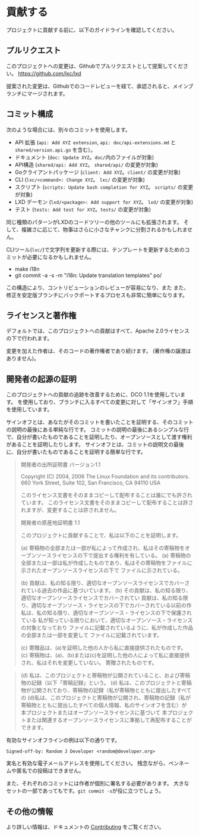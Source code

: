 # 貢献する

プロジェクトに貢献する前に、以下のガイドラインを確認してください。

## プルリクエスト
このプロジェクトへの変更は、Githubでプルリクエストとして提案してください。
<https://github.com/lxc/lxd>

提案された変更は、Githubでのコードレビューを経て、承認されると、メインブランチにマージされます。

## コミット構成
次のような場合には、別々のコミットを使用します。

 - API 拡張 (`api: Add XYZ extension`, `api: doc/api-extensions.md` と `shared/version.api.go` を含む）。
 - ドキュメント (`doc: Update XYZ`。`doc/`内のファイルが対象)
 - API構造 (`shared/api: Add XYZ`。 `shared/api/` の変更が対象)
 - Goクライアントパッケージ (`client: Add XYZ`。`client/` の変更が対象)
 - CLI (`lxc/<command>: Change XYZ`。 `lxc/` の変更が対象)
 - スクリプト (`scripts: Update bash completion for XYZ`。 `scripts/` の変更が対象)
 - LXD デーモン (`lxd/<package>: Add support for XYZ`。 `lxd/` の変更が対象)
 - テスト (`tests: Add test for XYZ`。`tests/` の変更が対象)

同じ種類のパターンがLXDのコードツリーの他のツールにも拡張されます。
そして、複雑さに応じて、物事はさらに小さなチャンクに分割されるかもしれません。

CLIツール(`lxc/`)で文字列を更新する際には、テンプレートを更新するためのコミットが必要になるかもしれません。

 - make i18n
 - git commit -a -s -m "i18n: Update translation templates" po/

この構造により、コントリビューションのレビューが容易になり、また
また、修正を安定版ブランチにバックポートするプロセスも非常に簡単になります。

## ライセンスと著作権
デフォルトでは、このプロジェクトへの貢献はすべて、Apache
2.0ライセンスの下で行われます。

変更を加えた作者は、そのコードの著作権者であり続けます。
(著作権の譲渡はありません)。

## 開発者の起源の証明
このプロジェクトへの貢献の追跡を改善するために、DCO 1.1を使用しています。
を使用しており、ブランチに入るすべての変更に対して「サインオフ」手順を使用しています。

サインオフとは、あなたがそのコミットを書いたことを証明する、そのコミットの説明の最後にある単純な行です。
コミットの説明の最後にあるシンプルな行で、自分が書いたものであることを証明したり、オープンソースとして渡す権利があることを証明したりします。
サインオフとは、コミットの説明文の最後に、自分が書いたものであることを証明する簡単な行です。

> 開発者の出所証明書
> バージョン1.1
>
> Copyright (C) 2004, 2006 The Linux Foundation and its contributors.
> 660 York Street, Suite 102,
> San Francisco, CA 94110 USA
>
> このライセンス文書をそのままコピーして配布することは誰にでも許されています。
> このライセンス文書をそのままコピーして配布することは許されますが、変更することは許されません。
>
> 開発者の原産地証明書 1.1
>
> このプロジェクトに貢献することで、私は以下のことを証明します。
>
> (a) 寄稿物の全部または一部が私によって作成され、私はその寄稿物をオープンソースライセンスの下で提出する権利を有している。
> (a) 寄稿物の全部または一部は私が作成したものであり、私はその寄稿物をファイルに示されたオープンソースライセンスの下で
> ファイルに示されている。
>
> (b) 貢献は、私の知る限り、適切なオープンソースライセンスでカバーされている過去の作品に基づいています。
> (b) その貢献は、私の知る限り、適切なオープンソースライセンスでカバーされてい
> 貢献は、私の知る限り、適切なオープンソース・ライセンスの下でカバーされている以前の作
> 私は、私の知る限り、適切なオープンソース・ライセンスの下で保護されている
> 私が知っている限りにおいて、適切なオープンソース・ライセンスの対象となっており
> ファイルに記載されているように、私が作成した作品の全部または一部を変更して
> ファイルに記載されています。
>
> (c) 寄贈品は、(a)を証明した他の人から私に直接提供されたものです。
> (c) 寄稿物は、(a)、(b)または(c)を証明した他の人によって私に直接提供され、私はそれを変更していない。
> 寄贈されたものです。

> (d) 私は、このプロジェクトと寄稿物が公開されていること、および寄稿物の記録（以下「寄稿記録」という。
> (d) 私は、このプロジェクトと寄稿物が公開されており、寄稿物の記録（私が寄稿物とともに提出したすべての
> (d)私は、このプロジェクトと寄稿物が公開され、寄稿物の記録（私が寄稿物とともに提出したすべての個人情報、私のサインオフを含む）が
> 本プロジェクトまたはオープンソースライセンスに基づいて
> 本プロジェクトまたは関連するオープンソースライセンスに準拠して再配布することができます。

有効なサインオフラインの例は以下の通りです。

```
Signed-off-by: Random J Developer <random@developer.org>
```

実名と有効な電子メールアドレスを使用してください。
残念ながら、ペンネームや匿名での投稿はできません。

また、それぞれのコミットには作者が個別に署名する必要があります。
大きなセットの一部であってもです。`git commit -s`が役に立つでしょう。

<!-- Include end contributing -->

## その他の情報

より詳しい情報は、ドキュメントの [Contributing](doc/contributing.md) をご覧ください。
